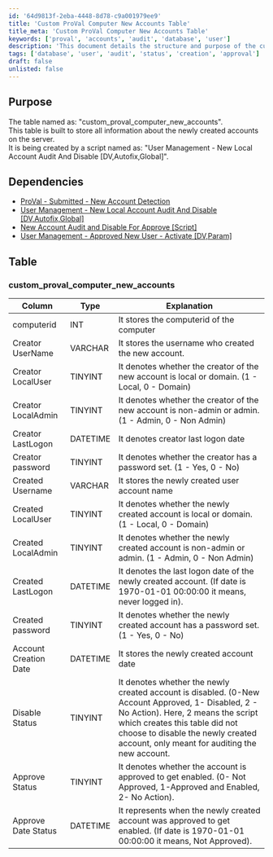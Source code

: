 ```yaml
---
id: '64d9813f-2eba-4448-8d78-c9a001979ee9'
title: 'Custom ProVal Computer New Accounts Table'
title_meta: 'Custom ProVal Computer New Accounts Table'
keywords: ['proval', 'accounts', 'audit', 'database', 'user']
description: 'This document details the structure and purpose of the custom_proval_computer_new_accounts table, which is designed to store information about newly created accounts on the server. It includes dependencies, column types, and explanations for each field in the table.'
tags: ['database', 'user', 'audit', 'status', 'creation', 'approval']
draft: false
unlisted: false
---
```

## Purpose

The table named as: "custom_proval_computer_new_accounts".  
This table is built to store all information about the newly created accounts on the server.  
It is being created by a script named as: "User Management - New Local Account Audit And Disable [DV,Autofix,Global]".

## Dependencies

- [ProVal - Submitted - New Account Detection](https://proval.itglue.com/DOC-5078775-7695147)  
- [User Management - New Local Account Audit And Disable [DV,Autofix,Global]](https://proval.itglue.com/DOC-5078775-7771697)  
- [New Account Audit and Disable For Approve [Script]](https://proval.itglue.com/DOC-5078775-7695146)  
- [User Management - Approved New User - Activate [DV,Param]](https://proval.itglue.com/DOC-5078775-7771978)  

## Table

### custom_proval_computer_new_accounts

| Column                    | Type     | Explanation                                                                                          |
|--------------------------|----------|------------------------------------------------------------------------------------------------------|
| computerid               | INT      | It stores the computerid of the computer                                                             |
| Creator UserName         | VARCHAR  | It stores the username who created the new account.                                                 |
| Creator LocalUser        | TINYINT  | It denotes whether the creator of the new account is local or domain. (1 - Local, 0 - Domain)      |
| Creator LocalAdmin       | TINYINT  | It denotes whether the creator of the new account is non-admin or admin. (1 - Admin, 0 - Non Admin)|
| Creator LastLogon        | DATETIME | It denotes creator last logon date                                                                    |
| Creator password         | TINYINT  | It denotes whether the creator has a password set. (1 - Yes, 0 - No)                                |
| Created Username         | VARCHAR  | It stores the newly created user account name                                                        |
| Created LocalUser        | TINYINT  | It denotes whether the newly created account is local or domain. (1 - Local, 0 - Domain)            |
| Created LocalAdmin       | TINYINT  | It denotes whether the newly created account is non-admin or admin. (1 - Admin, 0 - Non Admin)      |
| Created LastLogon        | DATETIME | It denotes the last logon date of the newly created account. (If date is 1970-01-01 00:00:00 it means, never logged in). |
| Created password         | TINYINT  | It denotes whether the newly created account has a password set. (1 - Yes, 0 - No)                  |
| Account Creation Date    | DATETIME | It stores the newly created account date                                                              |
| Disable Status           | TINYINT  | It denotes whether the newly created account is disabled. (0-New Account Approved, 1- Disabled, 2 - No Action). Here, 2 means the script which creates this table did not choose to disable the newly created account, only meant for auditing the new account. |
| Approve Status           | TINYINT  | It denotes whether the account is approved to get enabled. (0- Not Approved, 1-Approved and Enabled, 2- No Action). |
| Approve Date Status      | DATETIME | It represents when the newly created account was approved to get enabled. (If date is 1970-01-01 00:00:00 it means, Not Approved). |






